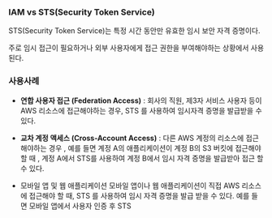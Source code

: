 
### IAM  vs STS(Security Token Service)

STS(Security Token Service)는 특정 시간 동안만 유효한 임시 보안 자격 증명이다. 

주로 임시 접근이 필요하거나 외부 사용자에게 접근 권한을 부여해야하는 상황에서 사용된다. 

### 사용사례
* **연합 사용자 접근 (Federation Access)** : 회사의 직원, 제3자 서비스 사용자 등이 AWS 리소스에 접근해야하는 경우, STS 를 사용하여 임시자격 증명을 발급받을 수 있다.

* **교차 계정 액세스 (Cross-Account Access)** : 다른 AWS 계정의 리소스에 접근해야하는 경우 , 예를 들면 
계정 A의 애플리케이션이 계정 B의 S3 버킷에 접근해야할 때 , 계정 A에서 STS를 사용하여 계정 B에서 임시 자격 증명을 발급받아 접근 할 수 있다.

*  모바일 앱 및 웹 애플리케이션 
모바일 앱이나 웹 애플리케이션이 직접 AWS 리소스에 접근해야 할 때, STS 를 사용하여 임시 자격 증명을 발급 받을 수 있다. 예를 들면 모바일 앱에서 사용자 인증 후 STS  



